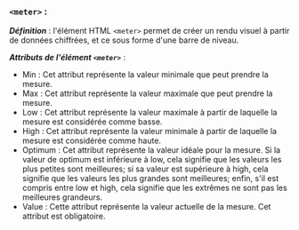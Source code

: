 
### `<meter>` :

***Définition*** : l'élément HTML `<meter>` permet de créer un rendu visuel à partir de données chiffrées, et ce sous forme d'une barre de niveau.

***Attributs de l'élément `<meter>`*** :
 - Min : Cet attribut représente la valeur minimale que peut prendre la mesure.
 - Max : Cet attribut représente la valeur maximale que peut prendre la mesure.
 - Low : Cet attribut représente la valeur maximale à partir de laquelle la mesure est considérée comme basse.
 - High : Cet attribut représente la valeur minimale à partir de laquelle la mesure est considérée comme haute.
 - Optimum : Cet attribut représente la valeur idéale pour la mesure. Si la valeur de optimum est inférieure à low, cela signifie que les valeurs les plus petites sont meilleures; si sa valeur est supérieure à high, cela signifie que les valeurs les plus grandes sont meilleures; enfin, s'il est compris entre low et high, cela signifie que les extrêmes ne sont pas les meilleures grandeurs.
 - Value : Cette attribut représente la valeur actuelle de la mesure. Cet attribut est obligatoire.
